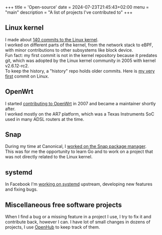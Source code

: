 +++
title = 'Open-source'
date = 2024-07-23T21:45:43+02:00
menu = "main"
description = "A list of projects I've contributed to"
+++
## Linux kernel
I made about [140 commits to the Linux kernel](https://git.kernel.org/pub/scm/linux/kernel/git/torvalds/linux.git/log/?qt=author&q=Matteo+Croce).  
I worked on different parts of the kernel, from the network stack to eBPF, with minor contributions to other subsystems like block device.  
Fun fact: my first commit is not in the kernel repository because it predates git,
which was adopted by the Linux kernel community in 2005 with kernel v2.6.12-rc2.  
To keep the history, a "history" repo holds older commits. Here is [my very first](https://git.kernel.org/pub/scm/linux/kernel/git/tglx/history.git/commit/?id=e0366718d27b150f33e5f8727848bd8e3e11b43f) commit on Linux.

## OpenWrt
I started [contributing to OpenWrt](https://github.com/openwrt/openwrt/commits?author=teknoraver) in 2007 and became a maintainer shortly after.  
I worked mostly on the AR7 platform, which was a Texas Instruments SoC used in many ADSL routers at the time.

## Snap
During my time at Canonical, I [worked on the Snap package manager](https://github.com/canonical/snapd/commits?author=teknoraver).  
This was for me the opportunity to learn Go and to work on a project that was not directly related to the Linux kernel.

## systemd
In Facebook I'm [working on systemd](https://github.com/systemd/systemd/commits?author=teknoraver) upstream, developing new features and fixing bugs.

## Miscellaneous free software projects
When I find a bug or a missing feature in a project I use, I try to fix it and contribute back, however I can.
I have lot of small changes in dozens of projects, I use [OpenHub](https://openhub.net/accounts/teknoraver/positions) to keep track of them.

